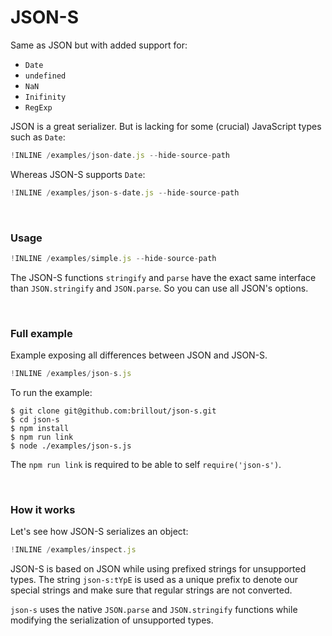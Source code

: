 # JSON-S

Same as JSON but with added support for:
 - `Date`
 - `undefined`
 - `NaN`
 - `Inifinity`
 - `RegExp`

JSON is a great serializer.
But is lacking for some (crucial) JavaScript types such as `Date`:

~~~js
!INLINE /examples/json-date.js --hide-source-path
~~~

Whereas JSON-S supports `Date`:

~~~js
!INLINE /examples/json-s-date.js --hide-source-path
~~~

<br/>

### Usage

~~~js
!INLINE /examples/simple.js --hide-source-path
~~~

The JSON-S functions `stringify` and `parse` have the exact same interface than `JSON.stringify` and `JSON.parse`.
So you can use all JSON's options.

<br/>

### Full example

Example exposing all differences between JSON and JSON-S.

~~~js
!INLINE /examples/json-s.js
~~~

To run the example:

~~~shell
$ git clone git@github.com:brillout/json-s.git
$ cd json-s
$ npm install
$ npm run link
$ node ./examples/json-s.js
~~~

The `npm run link` is required to be able to self `require('json-s')`.

<br/>

### How it works

Let's see how JSON-S serializes an object:

~~~js
!INLINE /examples/inspect.js
~~~

JSON-S is based on JSON while using prefixed strings for unsupported types.
The string `json-s:tYpE` is used as a unique prefix to denote our special strings and make sure that regular strings are not converted.

`json-s` uses the native `JSON.parse` and `JSON.stringify` functions while modifying the serialization of unsupported types.
